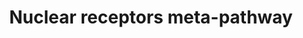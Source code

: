 ---
annotations:
- id: PW:0000004
  parent: regulatory pathway
  type: Pathway Ontology
  value: regulatory pathway
- id: PW:0000716
  parent: signaling pathway
  type: Pathway Ontology
  value: transcription factor mediated signaling pathway
authors:
- Riannefijten
- MaintBot
- Egonw
- Fehrhart
- Mkutmon
- Elisa
- Eweitz
- Susan
citedin:
- link: PMC9377275
  title: 'Identifying Drug-Induced Liver Injury Associated With Inflammation-Drug
    and Drug-Drug Interactions in Pharmacologic Treatments for COVID-19 by Bioinformatics
    and System Biology Analyses: The Role of Pregnane X Receptor (2022)'
- link: PMC9440516
  title: Early transcriptional responses of bronchial epithelial cells to whole cigarette
    smoke mirror those of in-vivo exposed human bronchial mucosa (2022)
- link: PMC9035641
  title: Prognostic and Diagnostic Values of Semaphorin 5B and Its Correlation With
    Tumor-Infiltrating Immune Cells in Kidney Renal Clear-Cell Carcinoma (2022)
- link: PMC7850313
  title: Protein Phosphatase 1 Regulatory Subunit 3B Genotype at rs4240624 Has a Major
    Effect on Gallbladder Bile Composition (2020)
- link: PMC7518185
  title: Predictive models for stage and risk classification in head and neck squamous
    cell carcinoma (HNSCC) (2020)
- link: PMC6309236
  title: Biological Pathways Leading From ANGPTL8 to Diabetes Mellitus–A Co-expression
    Network Based Analysis (2018)
- link: PMC5085087
  title: Long Term Culture of the A549 Cancer Cell Line Promotes Multilamellar Body
    Formation and Differentiation towards an Alveolar Type II Pneumocyte Phenotype
    (2016)
- link: PMC9537444
  title: Bioinformatics and systems-biology analysis to determine the effects of Coronavirus
    disease 2019 on patients with allergic asthma (2022)
description: In the field of molecular biology, nuclear receptors are a class of proteins
  found within cells that are responsible for sensing steroid and thyroid hormones
  and certain other molecules. In response, these receptors work with other proteins
  to regulate the expression of specific genes, thereby controlling the development,
  homeostasis, and metabolism of the organism.  Nuclear receptors have the ability
  to directly bind to DNA and regulate the expression of adjacent genes, hence these
  receptors are classified as transcription factors. The regulation of gene expression
  by nuclear receptors generally only happens when a ligand is present. More specifically,
  ligand binding to a nuclear receptor results in a conformational change in the receptor,
  which, in turn, activates the receptor, resulting in up- or down-regulation of gene
  expression.  A unique property of nuclear receptors that differentiates them from
  other classes of receptors is their ability to directly interact with and control
  the expression of genomic DNA. As a consequence, nuclear receptors play key roles
  in both embryonic development and adult homeostasis. As discussed below, nuclear
  receptors may be classified according to either mechanism or homology. [From Wikipedia,
  the free encyclopedia]
last-edited: 2022-01-11
ndex: 5a590367-8b66-11eb-9e72-0ac135e8bacf
organisms:
- Homo sapiens
redirect_from:
- /index.php/Pathway:WP2882
- /instance/WP2882
- /instance/WP2882_rr120815
revision: r120815
schema-jsonld:
- '@context': https://schema.org/
  '@id': https://wikipathways.github.io/pathways/WP2882.html
  '@type': Dataset
  creator:
    '@type': Organization
    name: WikiPathways
  description: In the field of molecular biology, nuclear receptors are a class of
    proteins found within cells that are responsible for sensing steroid and thyroid
    hormones and certain other molecules. In response, these receptors work with other
    proteins to regulate the expression of specific genes, thereby controlling the
    development, homeostasis, and metabolism of the organism.  Nuclear receptors have
    the ability to directly bind to DNA and regulate the expression of adjacent genes,
    hence these receptors are classified as transcription factors. The regulation
    of gene expression by nuclear receptors generally only happens when a ligand is
    present. More specifically, ligand binding to a nuclear receptor results in a
    conformational change in the receptor, which, in turn, activates the receptor,
    resulting in up- or down-regulation of gene expression.  A unique property of
    nuclear receptors that differentiates them from other classes of receptors is
    their ability to directly interact with and control the expression of genomic
    DNA. As a consequence, nuclear receptors play key roles in both embryonic development
    and adult homeostasis. As discussed below, nuclear receptors may be classified
    according to either mechanism or homology. [From Wikipedia, the free encyclopedia]
  keywords:
  - ABCB1
  - ABCB11
  - ABCB4
  - ABCC2
  - ABCC3
  - ABCC4
  - ABCC5
  - ABCG5
  - ABCG8
  - ABHD2
  - ACAA1
  - ACADM
  - ACOX1
  - ADH7
  - AGER
  - AHR
  - AHRR
  - AIP
  - AKAP13
  - ALAS1
  - ALDH3A1
  - ALOX5AP
  - AMIGO2
  - ANGPTL4
  - ANKRD1
  - APOA1
  - APOA2
  - APOA5
  - APOC3
  - ARL5B
  - ARNT
  - B3GNT5
  - BAAT
  - BAX
  - BHLHE40
  - BIRC2
  - BIRC3
  - BLVRB
  - CAP2
  - CBR1
  - CBR3
  - CCL2
  - CCL20
  - CCND1
  - CDC37
  - CDC42EP3
  - CDK1
  - CDK4
  - CDKN1B
  - CDKN1C
  - CES1
  - CES2
  - CES3
  - CES4A
  - CES5A
  - CPEB4
  - CPT1A
  - CPT2
  - CUL1
  - CXCR7
  - CYP1A1
  - CYP1A2
  - CYP1B1
  - CYP2A6
  - CYP2B6
  - CYP2C19
  - CYP2C9
  - CYP3A4
  - CYP3A5
  - CYP3A7
  - CYP4A11
  - CYP4F12
  - CYP7A1
  - CYP8B1
  - DBI
  - DNAJB1
  - DNAJC15
  - DNAJC7
  - DNER
  - EDN2
  - EGFR
  - EGR1
  - EHHADH
  - ENC1
  - EP300
  - EPB41L4B
  - EPHA2
  - EPHA3
  - ESR1
  - ETNK2
  - FABP1
  - FASN
  - FGD4
  - FGF13
  - FGF19
  - FGFBP1
  - FKBP5
  - FOXO1
  - FTH1
  - FTL
  - G6PD
  - GADD45B
  - GCC1
  - GCLC
  - GCLM
  - GGT1
  - GPAM
  - GPR115
  - GPR153
  - GPX2
  - GPX3
  - GSR
  - GSTA1
  - GSTA2
  - GSTA3
  - GSTA4
  - GSTA5
  - GSTM1
  - GSTM2
  - GSTM3
  - GSTM4
  - GSTM5
  - GSTP1
  - GSTT1
  - GSTT2
  - HBEGF
  - HES1
  - HGF
  - HMOX1
  - HSP90AA1
  - HSP90AB1
  - HSPA1A
  - IFNG
  - IGFBP1
  - IL11
  - IL12A
  - IL12B
  - IL17B
  - IL1B
  - IL2
  - IP6K3
  - IRS2
  - JUN
  - JUNB
  - JUND
  - KAT2B
  - KEAP1
  - KLK15
  - KTN1
  - LRRC8A
  - MAFF
  - MAFG
  - ME1
  - MFGE8
  - MGAM
  - MGST1
  - MGST2
  - MGST3
  - MT1IP
  - MYC
  - MYOF
  - NAV3
  - NCOA1
  - NCOA2
  - NCOA3
  - NCOA6
  - NFE2L2
  - NFKB2
  - NQO1
  - NR0B2
  - NR1H3
  - NR1H4
  - NR1I2
  - NR1I3
  - NR3C1
  - NRG1
  - NRIP1
  - PCK1
  - PDE4B
  - PDGFB
  - PDK4
  - PGD
  - PLK2
  - PLTP
  - PMP2
  - POLK
  - POU5F1
  - PPARA
  - PPARD
  - PPARGC1A
  - PPP1R14C
  - PPP2R4
  - PRDX1
  - PRDX6
  - PRRG4
  - PSMC5
  - PTGES3
  - PTGR1
  - PTGS2
  - RGS2
  - RXRA
  - S100P
  - SCD
  - SCNN1A
  - SCP2
  - SDPR
  - SEC14L1
  - SERPINA1
  - SERPINB2
  - SERPINB9
  - SERTAD2
  - SLC10A1
  - SLC19A2
  - SLC26A2
  - SLC27A1
  - SLC27A5
  - SLC2A1
  - SLC2A10
  - SLC2A11
  - SLC2A12
  - SLC2A13
  - SLC2A14
  - SLC2A2
  - SLC2A3
  - SLC2A4
  - SLC2A5
  - SLC2A6
  - SLC2A7
  - SLC2A8
  - SLC2A9
  - SLC39A1
  - SLC39A10
  - SLC39A11
  - SLC39A12
  - SLC39A13
  - SLC39A14
  - SLC39A2
  - SLC39A3
  - SLC39A4
  - SLC39A5
  - SLC39A6
  - SLC39A7
  - SLC39A8
  - SLC39A9
  - SLC5A1
  - SLC5A10
  - SLC5A11
  - SLC5A12
  - SLC5A2
  - SLC5A3
  - SLC5A4
  - SLC5A5
  - SLC5A6
  - SLC5A7
  - SLC5A8
  - SLC5A9
  - SLC6A1
  - SLC6A11
  - SLC6A13
  - SLC6A14
  - SLC6A15
  - SLC6A16
  - SLC6A17
  - SLC6A18
  - SLC6A19
  - SLC6A2
  - SLC6A20
  - SLC6A3
  - SLC6A4
  - SLC6A5
  - SLC6A6
  - SLC6A7
  - SLC6A8
  - SLC6A9
  - SLC7A11
  - SLC7A5
  - SLCO1B1
  - SLCO2B1
  - SMARCA1
  - SMC1A
  - SNAI2
  - SOD3
  - SP1
  - SPINK13
  - SPRY1
  - SQSTM1
  - SRC
  - SREBF1
  - SRGN
  - SRPX2
  - SRXN1
  - STAT3
  - STOM
  - SULT1A1
  - SULT2A1
  - TGFA
  - TGFB1
  - TGFB2
  - TGFBR2
  - TGFBR3
  - THBD
  - TNF
  - TNFAIP3
  - TNS4
  - TSC22D3
  - TXN
  - TXNRD1
  - TXNRD3
  - UGT1A1
  - UGT1A3
  - UGT1A4
  - UGT1A6
  - UGT1A7
  - UGT1A9
  - UGT2B4
  - UGT2B7
  - VDR
  - ZIC2
  - p23
  license: CC0
  name: Nuclear receptors meta-pathway
seo: CreativeWork
title: Nuclear receptors meta-pathway
wpid: WP2882
---